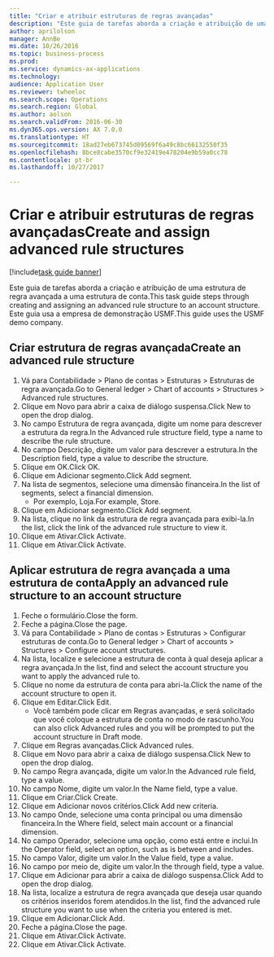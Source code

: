 ```yaml
--- 
title: "Criar e atribuir estruturas de regras avançadas"
description: "Este guia de tarefas aborda a criação e atribuição de uma estrutura de regra avançada a uma estrutura de conta."
author: aprilolson
manager: AnnBe
ms.date: 10/26/2016
ms.topic: business-process
ms.prod: 
ms.service: dynamics-ax-applications
ms.technology: 
audience: Application User
ms.reviewer: twheeloc
ms.search.scope: Operations
ms.search.region: Global
ms.author: aolson
ms.search.validFrom: 2016-06-30
ms.dyn365.ops.version: AX 7.0.0
ms.translationtype: HT
ms.sourcegitcommit: 18ad27eb673745d09569f6a49c8bc66132550f35
ms.openlocfilehash: 8bce8cabe3570cf9e32419e478204e9b59a0cc78
ms.contentlocale: pt-br
ms.lasthandoff: 10/27/2017

---
```

# <a name="create-and-assign-advanced-rule-structures"></a><span data-ttu-id="7f19e-103">Criar e atribuir estruturas de regras avançadas</span><span class="sxs-lookup"><span data-stu-id="7f19e-103">Create and assign advanced rule structures</span></span>

[!include[task guide banner](../../includes/task-guide-banner.md)]

<span data-ttu-id="7f19e-104">Este guia de tarefas aborda a criação e atribuição de uma estrutura de regra avançada a uma estrutura de conta.</span><span class="sxs-lookup"><span data-stu-id="7f19e-104">This task guide steps through creating and assigning an advanced rule structure to an account structure.</span></span> <span data-ttu-id="7f19e-105">Este guia usa a empresa de demonstração USMF.</span><span class="sxs-lookup"><span data-stu-id="7f19e-105">This guide uses the USMF demo company.</span></span>


## <a name="create-an-advanced-rule-structure"></a><span data-ttu-id="7f19e-106">Criar estrutura de regras avançada</span><span class="sxs-lookup"><span data-stu-id="7f19e-106">Create an advanced rule structure</span></span>
1. <span data-ttu-id="7f19e-107">Vá para Contabilidade > Plano de contas > Estruturas > Estruturas de regra avançada.</span><span class="sxs-lookup"><span data-stu-id="7f19e-107">Go to General ledger > Chart of accounts > Structures > Advanced rule structures.</span></span>
2. <span data-ttu-id="7f19e-108">Clique em Novo para abrir a caixa de diálogo suspensa.</span><span class="sxs-lookup"><span data-stu-id="7f19e-108">Click New to open the drop dialog.</span></span>
3. <span data-ttu-id="7f19e-109">No campo Estrutura de regra avançada, digite um nome para descrever a estrutura da regra.</span><span class="sxs-lookup"><span data-stu-id="7f19e-109">In the Advanced rule structure field, type a name to describe the rule structure.</span></span>
4. <span data-ttu-id="7f19e-110">No campo Descrição, digite um valor para descrever a estrutura.</span><span class="sxs-lookup"><span data-stu-id="7f19e-110">In the Description field, type a value to describe the structure.</span></span>
5. <span data-ttu-id="7f19e-111">Clique em OK.</span><span class="sxs-lookup"><span data-stu-id="7f19e-111">Click OK.</span></span>
6. <span data-ttu-id="7f19e-112">Clique em Adicionar segmento.</span><span class="sxs-lookup"><span data-stu-id="7f19e-112">Click Add segment.</span></span>
7. <span data-ttu-id="7f19e-113">Na lista de segmentos, selecione uma dimensão financeira.</span><span class="sxs-lookup"><span data-stu-id="7f19e-113">In the list of segments, select a financial dimension.</span></span>
    * <span data-ttu-id="7f19e-114">Por exemplo, Loja.</span><span class="sxs-lookup"><span data-stu-id="7f19e-114">For example, Store.</span></span>  
8. <span data-ttu-id="7f19e-115">Clique em Adicionar segmento.</span><span class="sxs-lookup"><span data-stu-id="7f19e-115">Click Add segment.</span></span>
9. <span data-ttu-id="7f19e-116">Na lista, clique no link da estrutura de regra avançada para exibi-la.</span><span class="sxs-lookup"><span data-stu-id="7f19e-116">In the list, click the link of the advanced rule structure to view it.</span></span>
10. <span data-ttu-id="7f19e-117">Clique em Ativar.</span><span class="sxs-lookup"><span data-stu-id="7f19e-117">Click Activate.</span></span>
11. <span data-ttu-id="7f19e-118">Clique em Ativar.</span><span class="sxs-lookup"><span data-stu-id="7f19e-118">Click Activate.</span></span>

## <a name="apply-an-advanced-rule-structure-to-an-account-structure"></a><span data-ttu-id="7f19e-119">Aplicar estrutura de regra avançada a uma estrutura de conta</span><span class="sxs-lookup"><span data-stu-id="7f19e-119">Apply an advanced rule structure to an account structure</span></span>
1. <span data-ttu-id="7f19e-120">Feche o formulário.</span><span class="sxs-lookup"><span data-stu-id="7f19e-120">Close the form.</span></span>
2. <span data-ttu-id="7f19e-121">Feche a página.</span><span class="sxs-lookup"><span data-stu-id="7f19e-121">Close the page.</span></span>
3. <span data-ttu-id="7f19e-122">Vá para Contabilidade > Plano de contas > Estruturas > Configurar estruturas de conta.</span><span class="sxs-lookup"><span data-stu-id="7f19e-122">Go to General ledger > Chart of accounts > Structures > Configure account structures.</span></span>
4. <span data-ttu-id="7f19e-123">Na lista, localize e selecione a estrutura de conta à qual deseja aplicar a regra avançada.</span><span class="sxs-lookup"><span data-stu-id="7f19e-123">In the list, find and select the account structure you want to apply the advanced rule to.</span></span>
5. <span data-ttu-id="7f19e-124">Clique no nome da estrutura de conta para abri-la.</span><span class="sxs-lookup"><span data-stu-id="7f19e-124">Click the name of the account structure to open it.</span></span>
6. <span data-ttu-id="7f19e-125">Clique em Editar.</span><span class="sxs-lookup"><span data-stu-id="7f19e-125">Click Edit.</span></span>
    * <span data-ttu-id="7f19e-126">Você também pode clicar em Regras avançadas, e será solicitado que você coloque a estrutura de conta no modo de rascunho.</span><span class="sxs-lookup"><span data-stu-id="7f19e-126">You can also click Advanced rules and you will be prompted to put the account structure in Draft mode.</span></span>  
7. <span data-ttu-id="7f19e-127">Clique em Regras avançadas.</span><span class="sxs-lookup"><span data-stu-id="7f19e-127">Click Advanced rules.</span></span>
8. <span data-ttu-id="7f19e-128">Clique em Novo para abrir a caixa de diálogo suspensa.</span><span class="sxs-lookup"><span data-stu-id="7f19e-128">Click New to open the drop dialog.</span></span>
9. <span data-ttu-id="7f19e-129">No campo Regra avançada, digite um valor.</span><span class="sxs-lookup"><span data-stu-id="7f19e-129">In the Advanced rule field, type a value.</span></span>
10. <span data-ttu-id="7f19e-130">No campo Nome, digite um valor.</span><span class="sxs-lookup"><span data-stu-id="7f19e-130">In the Name field, type a value.</span></span>
11. <span data-ttu-id="7f19e-131">Clique em Criar.</span><span class="sxs-lookup"><span data-stu-id="7f19e-131">Click Create.</span></span>
12. <span data-ttu-id="7f19e-132">Clique em Adicionar novos critérios.</span><span class="sxs-lookup"><span data-stu-id="7f19e-132">Click Add new criteria.</span></span>
13. <span data-ttu-id="7f19e-133">No campo Onde, selecione uma conta principal ou uma dimensão financeira.</span><span class="sxs-lookup"><span data-stu-id="7f19e-133">In the Where field, select main account or a financial dimension.</span></span>
14. <span data-ttu-id="7f19e-134">No campo Operador, selecione uma opção, como está entre e inclui.</span><span class="sxs-lookup"><span data-stu-id="7f19e-134">In the Operator field, select an option, such as is between and includes.</span></span>
15. <span data-ttu-id="7f19e-135">No campo Valor, digite um valor.</span><span class="sxs-lookup"><span data-stu-id="7f19e-135">In the Value field, type a value.</span></span>
16. <span data-ttu-id="7f19e-136">No campo por meio de, digite um valor.</span><span class="sxs-lookup"><span data-stu-id="7f19e-136">In the through field, type a value.</span></span>
17. <span data-ttu-id="7f19e-137">Clique em Adicionar para abrir a caixa de diálogo suspensa.</span><span class="sxs-lookup"><span data-stu-id="7f19e-137">Click Add to open the drop dialog.</span></span>
18. <span data-ttu-id="7f19e-138">Na lista, localize a estrutura de regra avançada que deseja usar quando os critérios inseridos forem atendidos.</span><span class="sxs-lookup"><span data-stu-id="7f19e-138">In the list, find the advanced rule structure you want to use when the criteria you entered is met.</span></span>
19. <span data-ttu-id="7f19e-139">Clique em Adicionar.</span><span class="sxs-lookup"><span data-stu-id="7f19e-139">Click Add.</span></span>
20. <span data-ttu-id="7f19e-140">Feche a página.</span><span class="sxs-lookup"><span data-stu-id="7f19e-140">Close the page.</span></span>
21. <span data-ttu-id="7f19e-141">Clique em Ativar.</span><span class="sxs-lookup"><span data-stu-id="7f19e-141">Click Activate.</span></span>
22. <span data-ttu-id="7f19e-142">Clique em Ativar.</span><span class="sxs-lookup"><span data-stu-id="7f19e-142">Click Activate.</span></span>


